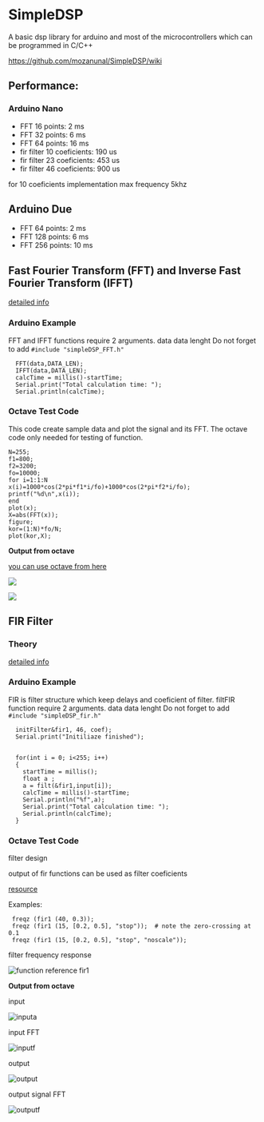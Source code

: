 # SimpleDSP
A basic dsp library for arduino and most of the microcontrollers which can be programmed in C/C++

https://github.com/mozanunal/SimpleDSP/wiki

## Performance:

### Arduino Nano
* FFT 16 points: 2 ms
* FFT 32 points: 6 ms
* FFT 64 points: 16 ms
* fir filter 10 coeficients: 190 us
* fir filter 23 coeficients: 453 us
* fir filter 46 coeficients: 900 us

for 10 coeficients implementation max frequency 5khz

## Arduino Due
* FFT 64 points: 2 ms
* FFT 128 points: 6 ms
* FFT 256 points: 10 ms

## Fast Fourier Transform (FFT) and Inverse Fast Fourier Transform (IFFT)

[detailed info](https://en.m.wikipedia.org/wiki/Fast_Fourier_transform)

### Arduino Example
FFT and IFFT functions require 2 arguments.
data 
data lenght
Do not forget to add `#include "simpleDSP_FFT.h"`


```
  FFT(data,DATA_LEN);
  IFFT(data,DATA_LEN);
  calcTime = millis()-startTime;
  Serial.print("Total calculation time: ");
  Serial.println(calcTime);
```

### Octave Test Code

This code create sample data and plot the signal and its FFT. The octave code only needed for testing of function.

```
N=255;
f1=800;
f2=3200;
fo=10000;
for i=1:1:N
x(i)=1000*cos(2*pi*f1*i/fo)+1000*cos(2*pi*f2*i/fo);
printf("%d\n",x(i));
end
plot(x);
X=abs(FFT(x));
figure;
kor=(1:N)*fo/N;
plot(kor,X);
```

**Output from octave**

[you can use octave from here](octave-online.net)

![](https://cloud.githubusercontent.com/assets/13440502/22308863/70d2aedc-e351-11e6-9b87-6cf39dec3709.png)

![](https://cloud.githubusercontent.com/assets/13440502/22308869/766d3c5e-e351-11e6-9408-f63909479cdd.png)

## FIR Filter

### Theory

[detailed info](https://en.wikipedia.org/wiki/Finite_impulse_response)

### Arduino Example
FIR is filter structure which keep delays and coeficient of filter. filtFIR function require 2 arguments.
data 
data lenght
Do not forget to add `#include "simpleDSP_fir.h"`


```
  initFilter&fir1, 46, coef);
  Serial.print("Initiliaze finished");
  

  for(int i = 0; i<255; i++)
  {
    startTime = millis();
    float a ;
    a = filt(&fir1,input[i]); 
    calcTime = millis()-startTime;
    Serial.println("%f",a);
    Serial.print("Total calculation time: ");
    Serial.println(calcTime);
  }
```
### Octave Test Code

filter design

output of fir functions can be used as filter coeficients

[resource](https://octave.sourceforge.io/signal/function/fir1.html)

Examples:

```
 freqz (fir1 (40, 0.3));
 freqz (fir1 (15, [0.2, 0.5], "stop"));  # note the zero-crossing at 0.1
 freqz (fir1 (15, [0.2, 0.5], "stop", "noscale"));
```
filter frequency response

![function reference fir1](https://cloud.githubusercontent.com/assets/13440502/22388029/20f5a6fc-e4e7-11e6-99ed-885fe116be1d.png)


**Output from octave**

input

![inputa](https://cloud.githubusercontent.com/assets/13440502/22374756/305a1d4e-e4b0-11e6-821a-9213b4f8a136.png)

input FFT

![inputf](https://cloud.githubusercontent.com/assets/13440502/22374762/3abf9eee-e4b0-11e6-8e26-c0758e6c13a3.png)

output 

![output](https://cloud.githubusercontent.com/assets/13440502/22374514/24a63a88-e4af-11e6-8bd8-b7fa703bd459.png)

output signal FFT

![outputf](https://cloud.githubusercontent.com/assets/13440502/22374645/b0cbd266-e4af-11e6-9266-32aafec12986.png)



